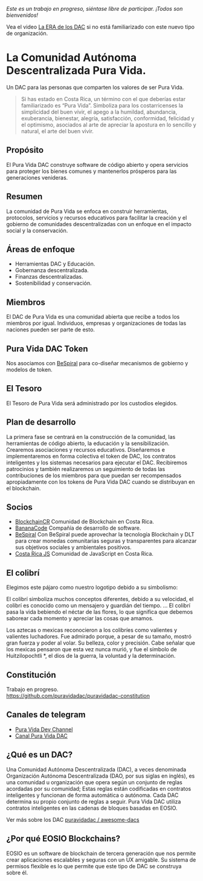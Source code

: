 *Este es un trabajo en progreso, siéntase libre de participar. ¡Todos son bienvenidos!*

Vea el video [La ERA de los DAC](https://www.youtube.com/watch?v=ClJSLwoBtCc) si no está familiarizado con este nuevo tipo de organización.

# La Comunidad Autónoma Descentralizada Pura Vida.

Un DAC para las personas que comparten los valores de ser Pura Vida.

> Si has estado en Costa Rica, un término con el que deberías estar familiarizado es “Pura Vida”. Simboliza para los costarricenses la simplicidad del buen vivir, el apego a la humildad, abundancia, exuberancia, bienestar, alegría, satisfacción, conformidad, felicidad y el optimismo, asociados al arte de apreciar la apostura en lo sencillo y natural, el arte del buen vivir. 

## Propósito

El Pura Vida DAC construye software de código abierto y opera servicios para proteger los bienes comunes y mantenerlos prósperos para las generaciones venideras.

## Resumen

La comunidad de Pura Vida se enfoca en construir herramientas, protocolos, servicios y recursos educativos para facilitar la creación y el gobierno de comunidades descentralizadas con un enfoque en el impacto social y la conservación.

## Áreas de enfoque

- Herramientas DAC y Educación.
- Gobernanza descentralizada.
- Finanzas descentralizadas.
- Sostenibilidad y conservación.

## Miembros

El DAC de Pura Vida es una comunidad abierta que recibe a todos los miembros por igual.
Individuos, empresas y organizaciones de todas las naciones pueden ser parte de esto.

## Pura Vida DAC Token

Nos asociamos con [BeSpiral](https://bespiral.com) para co-diseñar mecanismos de gobierno y modelos de token.

## El Tesoro

El Tesoro de Pura Vida será administrado por los custodios elegidos.

## Plan de desarrollo

La primera fase se centrará en la construcción de la comunidad, las herramientas de código abierto, la educación y la sensibilización. Crearemos asociaciones y recursos educativos. Diseñaremos e implementaremos en forma colectiva el token de DAC, los contratos inteligentes y los sistemas necesarios para ejecutar el DAC. Recibiremos patrocinios y también realizaremos un seguimiento de todas las contribuciones de los miembros para que puedan ser recompensados ​​apropiadamente con los tokens de Pura Vida DAC cuando se distribuyan en el blockchain.

## Socios

- [BlockchainCR](https://blockchaincr.com) Comunidad de Blockchain en Costa Rica.
- [BananaCode](https://www.facebook.com/bananacode.co) Compañía de desarrollo de software.
- [BeSpiral](https://bespiral.com/) Con BeSpiral puede aprovechar la tecnología Blockchain y DLT para crear monedas comunitarias seguras y transparentes para alcanzar sus objetivos sociales y ambientales positivos.
- [Costa Rica JS](https://meetup.com/costaricajs) Comunidad de JavaScript en Costa Rica.

## El colibrí

Elegimos este pájaro como nuestro logotipo debido a su simbolismo:

El colibrí simboliza muchos conceptos diferentes, debido a su velocidad, el colibrí es conocido como un mensajero y guardián del tiempo. ... El colibrí pasa la vida bebiendo el néctar de las flores, lo que significa que debemos saborear cada momento y apreciar las cosas que amamos.

Los aztecas o mexicas reconocieron a los colibríes como valientes y valientes luchadores. Fue admirado porque, a pesar de su tamaño, mostró gran fuerza y ​​poder al volar. Su belleza, color y precisión. Cabe señalar que los mexicas pensaron que esta vez nunca murió, y fue el símbolo de Huitzilopochtli *, el dios de la guerra, la voluntad y la determinación.

## Constitución

Trabajo en progreso.   
https://github.com/puravidadac/puravidadac-constitution

## Canales de telegram

- [Pura Vida Dev Channel](https://t.me/puravidadev)  
- [Canal Pura Vida DAC](https://t.me/puravidadac)  

## ¿Qué es un DAC?

Una Comunidad Autónoma Descentralizada (DAC), a veces denominada Organización Autónoma Descentralizada (DAO, por sus siglas en inglés), es una comunidad u organización que opera según un conjunto de reglas acordadas por su comunidad; Estas reglas están codificadas en contratos inteligentes y funcionan de forma automática o autónoma. Cada DAC determina su propio conjunto de reglas a seguir. Pura Vida DAC utiliza contratos inteligentes en las cadenas de bloques basadas en EOSIO.

Ver más sobre los DAC <a href="https://github.com/puravidadac/awesome-dacs"> puravidadac / awesome-dacs </a>

## ¿Por qué EOSIO Blockchains?

EOSIO es un software de blockchain de tercera generación que nos permite crear aplicaciones escalables y seguras con un UX amigable. Su sistema de permisos flexible es lo que permite que este tipo de DAC se construya sobre él.